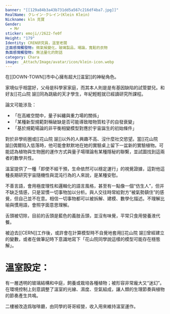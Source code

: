 ```yaml
---
banner: "[[129a84b3a43b731dd5a567c216df4ba7.jpg]]"
RealName: クレイン·クレイン(Klein Klein)
Nickname: kln 克寶
Gender:
  - M♂
sticker: emoji//2622-fe0f
Height: "179"
Identity: CREN研究員，溫室老闆
正面感情觸發物: 微氣候變化，玻璃製品，場論，寬鬆的衣物
負面感情觸發物: 無法量化的對話
category: Chara
image: _Attach/Image/avatar/icon/klein-icon.webp
---
```



在[[DOWN-TOWN]]市中心擁有超大[[温室]]的神秘角色。

家境似乎相當好，父母是科學家家庭，而其本人則是是有基因缺陷的試管嬰兒。和好友[[花山院 諭]]同為跳級的天才學生，年紀輕輕就已經讀研究所課程。

論文可能涉及：

- 「在高維空間中，量子糾纏與重力場的關係」
- 「某種新型規範對稱破缺是否可能導致暗物質粒子的自發衰變」
- 「基於規範場論的非平衡相變模型對應於宇宙誕生的初始條件」

對於非學術圈或[[花山院 諭]]以外的人興趣不高、沒什麼社交慾望。當[[花山院 諭]]偶爾陷入低落時，他可能會默默地在她的實驗桌上留下一盆新的實驗植物。可能認為植物與生物圈的運作方式與量子場理論有某種隱秘的聯繫，並試圖找到這兩者的數學共性。

溫室提供了一種「即使不經干預，生命依然可以穩定運行」的視覺證據，這對他這種長期研究宇宙隨機性與混沌行為的人來說，是某種安慰。

不善言語，會用極度理性和邏輯化的語言風格，甚至有一點像一個“仿生人”，但并不缺乏情感，只是習慣一切事物加以分析。與人交往時常給對方“被氣勢鎮住”的感覺，但自己並不在意。相信一切事物都可以被拆解、建模、數學化描述。不理解比喻與慣用語，會照字面意思理解。

舌頭被切除，目前的舌頭是藍色的義肢舌頭，並沒有味覺，平常只食用營養液代餐。

被迫去[[CERN]]工作後，或許會在計算模型時不自覺地套用[[花山院 諭]]曾經建立的變數，或者在做筆記時下意識地寫下「花山院同學說這樣的模型可能存在穩態解」。
# 溫室設定：

有一層透明的玻璃結構和中庭，飼養或栽培各種植物；被形容非常龐大又“迷幻”。在環境控制上刻意調整了溫室的光線、濕度、空氣組成，讓人類的生理節奏與植物的節奏產生共鳴。

二樓被改造爲咖啡廳，由同學的哥哥經營，收入用來維持溫室運作。